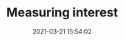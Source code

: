 ---
layout: post
title:  "Measuring interest"
date:   2021-03-21 15:54:02
image: /assets/newer/page-views.jpg
involvement: illustration
category: oddities
writeup: false
storylink: 
tech: oddity (not published)
---
